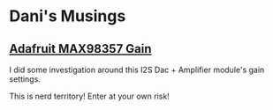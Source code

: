 # Dani's Musings

## [Adafruit MAX98357 Gain](max98357_gain/index.md)
I did some investigation around this I2S Dac + Amplifier module's gain settings.

This is nerd territory! Enter at your own risk!
